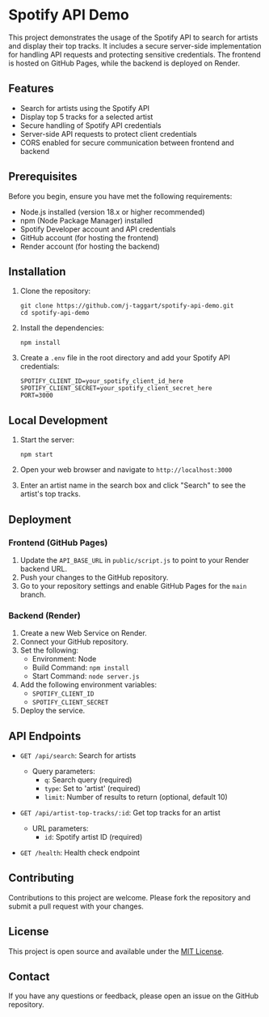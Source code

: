 # Spotify API Demo

This project demonstrates the usage of the Spotify API to search for artists and display their top tracks. It includes a secure server-side implementation for handling API requests and protecting sensitive credentials. The frontend is hosted on GitHub Pages, while the backend is deployed on Render.

## Features

- Search for artists using the Spotify API
- Display top 5 tracks for a selected artist
- Secure handling of Spotify API credentials
- Server-side API requests to protect client credentials
- CORS enabled for secure communication between frontend and backend

## Prerequisites

Before you begin, ensure you have met the following requirements:

- Node.js installed (version 18.x or higher recommended)
- npm (Node Package Manager) installed
- Spotify Developer account and API credentials
- GitHub account (for hosting the frontend)
- Render account (for hosting the backend)

## Installation

1. Clone the repository:
   ```
   git clone https://github.com/j-taggart/spotify-api-demo.git
   cd spotify-api-demo
   ```

2. Install the dependencies:
   ```
   npm install
   ```

3. Create a `.env` file in the root directory and add your Spotify API credentials:
   ```
   SPOTIFY_CLIENT_ID=your_spotify_client_id_here
   SPOTIFY_CLIENT_SECRET=your_spotify_client_secret_here
   PORT=3000
   ```

## Local Development

1. Start the server:
   ```
   npm start
   ```

2. Open your web browser and navigate to `http://localhost:3000`

3. Enter an artist name in the search box and click "Search" to see the artist's top tracks.

## Deployment

### Frontend (GitHub Pages)

1. Update the `API_BASE_URL` in `public/script.js` to point to your Render backend URL.
2. Push your changes to the GitHub repository.
3. Go to your repository settings and enable GitHub Pages for the `main` branch.

### Backend (Render)

1. Create a new Web Service on Render.
2. Connect your GitHub repository.
3. Set the following:
   - Environment: Node
   - Build Command: `npm install`
   - Start Command: `node server.js`
4. Add the following environment variables:
   - `SPOTIFY_CLIENT_ID`
   - `SPOTIFY_CLIENT_SECRET`
5. Deploy the service.

## API Endpoints

- `GET /api/search`: Search for artists
  - Query parameters:
    - `q`: Search query (required)
    - `type`: Set to 'artist' (required)
    - `limit`: Number of results to return (optional, default 10)

- `GET /api/artist-top-tracks/:id`: Get top tracks for an artist
  - URL parameters:
    - `id`: Spotify artist ID (required)

- `GET /health`: Health check endpoint

## Contributing

Contributions to this project are welcome. Please fork the repository and submit a pull request with your changes.

## License

This project is open source and available under the [MIT License](LICENSE).

## Contact

If you have any questions or feedback, please open an issue on the GitHub repository.
